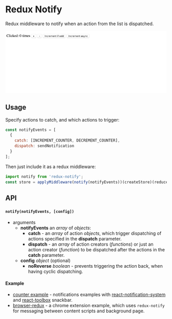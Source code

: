 # Redux Notify
Redux middleware to notify when an action from the list is dispatched.

![Demo](examples/counter/demo.gif)

## Usage
Specify actions to catch, and which actions to trigger:
```js
const notifyEvents = [
  {
    catch: [INCREMENT_COUNTER, DECREMENT_COUNTER],
    dispatch: sendNotification
  }
];
```
Then just include it as a redux middleware:
```js
import notify from 'redux-notify';
const store = applyMiddleware(notify(notifyEvents))(createStore)(reducer);
```

## API
#### `notify(notifyEvents, [config])`
  - arguments
    - **notifyEvents** an *array* of *objects*:
      - **catch** - an *array* of action *objects*, which trigger dispatching of actions specified in the **dispatch** parameter.
      - **dispatch** - an *array* of action creators (*functions*) or just an action creator (*function*) to be dispatched after the actions in the **catch** parameter.
    - **config** *object* (optional)
      - **noReverse** *boolean* - prevents triggering the action back, when having cyclic dispatching.

#### Example
- [counter example](https://github.com/zalmoxisus/redux-notify/tree/master/examples/counter) - notifications examples with [react-notification-system](https://github.com/igorprado/react-notification-system) and [react-toolbox](https://github.com/react-toolbox/react-toolbox) snackbar.
- [browser-redux](https://github.com/zalmoxisus/browser-redux) - a chrome extension example, which uses `redux-notify` for messaging between content scripts and background page.
